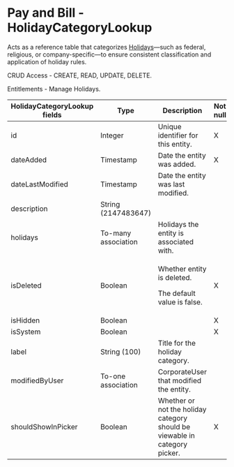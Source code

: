 # Pay and Bill - HolidayCategoryLookup

Acts as a reference table that categorizes [Holidays](https://bullhorn.github.io/rest-api-docs/entityref.html#pay-and-bill-holiday)—such as federal, religious, or company-specific—to ensure consistent classification and application of holiday rules.

CRUD Access - CREATE, READ, UPDATE, DELETE.

Entitlements - Manage Holidays.

<table>
    <colgroup>
        <col width="20%" />
        <col width="20%" />
        <col width="20%" />
        <col width="20%" />
        <col width="20%" />
    </colgroup>
    <thead>
        <tr class="header">
            <th>HolidayCategoryLookup fields</th>
            <th>Type</th>
            <th>Description</th>
            <th>Not null</th>
            <th>Read-only</th>
        </tr>
    </thead>
    <tbody>
        <tr class="even">
            <td>id</td>
            <td>Integer</td>
            <td>Unique identifier for this entity.</td>
            <td>X</td>
            <td>X</td>
        </tr>
        <tr class="odd">
            <td>dateAdded</td>
            <td>Timestamp</td>
            <td>Date the entity was added.</td>
            <td>X</td>
            <td>X</td>
        </tr>
        <tr class="even">
            <td>dateLastModified</td>
            <td>Timestamp</td>
            <td>Date the entity was last modified.</td>
            <td></td>
            <td></td>
        </tr>
        <tr class="odd">
            <td>description</td>
            <td>String (2147483647)</td>
            <td></td>
            <td></td>
            <td></td>
        </tr>
        <tr class="even">
            <td>holidays</td>
            <td>To-many association</td>
            <td>Holidays the entity is associated with.</td>
            <td></td>
            <td>X</td>
        </tr>
        <tr class="odd">
            <td>isDeleted</td>
            <td>Boolean</td>
            <td><p><span>Whether entity is deleted.</span></p>
<p><span> <span>The default value is false.</span> </span></p></td>
            <td>X</td>
            <td></td>
        </tr>
        <tr class="even">
            <td>isHidden</td>
            <td>Boolean</td>
            <td></td>
            <td>X</td>
            <td></td>
        </tr>
        <tr class="odd">
            <td>isSystem</td>
            <td>Boolean</td>
            <td></td>
            <td>X</td>
            <td></td>
        </tr>
        <tr class="even">
            <td>label</td>
            <td>String (100)</td>
            <td>Title for the holiday category.</td>
            <td></td>
            <td></td>
        </tr>
        <tr class="odd">
            <td>modifiedByUser</td>
            <td>To-one association</td>
            <td>CorporateUser that modified the entity.</td>
            <td></td>
            <td></td>
        </tr>
        <tr class="even">
            <td>shouldShowInPicker</td>
            <td>Boolean</td>
            <td>Whether or not the holiday category should be viewable in category picker.</td>
            <td>X</td>
            <td></td>
        </tr>
    </tbody>
</table>
